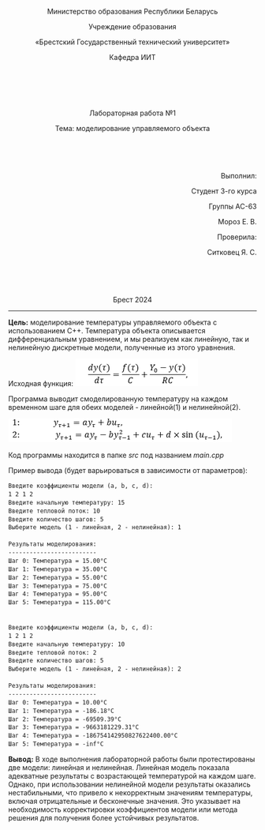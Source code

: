 ﻿<p align="center">Министерство образования Республики Беларусь</p>
<p align="center">Учреждение образования</p>
<p align="center">«Брестский Государственный технический университет»</p>       
<p align="center">Кафедра ИИТ</p>
<br><br><br><br>
<p align="center">Лабораторная работа №1</p>
<p align="center">Тема: моделирование управляемого объекта</p>
<br><br><br>
<p align="right">Выполнил:</p>
<p align="right">Студент 3-го курса</p>
<p align="right">Группы АС-63</p>
<p align="right">Мороз Е. В.</p>
<p align="right">Проверила:</p>
<p align="right">Ситковец Я. С.</p>
<br><br><br>
<p align="center">Брест 2024</p>

---


**Цель:** моделирование температуры управляемого объекта с использованием C++. Температура объекта описывается дифференциальным уравнением, и мы реализуем как линейную, так и нелинейную дискретные модели, полученные из этого уравнения.

Исходная функция:
![alt text](Task.png)


Программа выводит смоделированную температуру на каждом временном шаге для обеих моделей - линейной(1) и нелинейной(2). 

![alt text](linear&nonlinear.png)

Код программы находится в папке *src* под названием *main.cpp*

Пример вывода (будет варьироваться в зависимости от параметров):
```markdown
Введите коэффициенты модели (a, b, c, d):
1 2 1 2
Введите начальную температуру: 15
Введите тепловой поток: 10
Введите количество шагов: 5
Выберите модель (1 - линейная, 2 - нелинейная): 1

Результаты моделирования:
-------------------------
Шаг 0: Температура = 15.00°C
Шаг 1: Температура = 35.00°C
Шаг 2: Температура = 55.00°C
Шаг 3: Температура = 75.00°C
Шаг 4: Температура = 95.00°C
Шаг 5: Температура = 115.00°C


Введите коэффициенты модели (a, b, c, d):
1 2 1 2
Введите начальную температуру: 10
Введите тепловой поток: 2
Введите количество шагов: 5
Выберите модель (1 - линейная, 2 - нелинейная): 2

Результаты моделирования:
-------------------------
Шаг 0: Температура = 10.00°C
Шаг 1: Температура = -186.18°C
Шаг 2: Температура = -69509.39°C
Шаг 3: Температура = -9663181229.31°C
Шаг 4: Температура = -186754142950827622400.00°C
Шаг 5: Температура = -inf°C
```

**Вывод:** В ходе выполнения лабораторной работы были протестированы две модели: линейная и нелинейная. Линейная модель показала адекватные результаты с возрастающей температурой на каждом шаге. Однако, при использовании нелинейной модели результаты оказались нестабильными, что привело к некорректным значениям температуры, включая отрицательные и бесконечные значения. Это указывает на необходимость корректировки коэффициентов модели или метода решения для получения более устойчивых результатов.